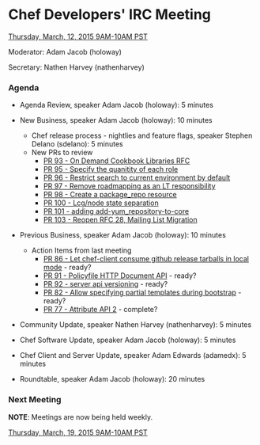 # Chef Developers' IRC Meeting

[Thursday, March, 12, 2015 9AM-10AM PST](http://www.timeanddate.com/worldclock/fixedtime.html?msg=%23chef-hacking+developers%27+meeting&iso=20150312T12&p1=419&ah=1)

Moderator:  Adam Jacob (holoway)

Secretary:  Nathen Harvey (nathenharvey)

### Agenda
* Agenda Review, speaker Adam Jacob (holoway): 5 minutes
* New Business, speaker Adam Jacob (holoway): 10 minutes
  * Chef release process - nightlies and feature flags, speaker Stephen Delano (sdelano): 5 minutes
  * New PRs to review
    * [PR 93 - On Demand Cookbook Libraries RFC](https://github.com/chef/chef-rfc/pull/93)
    * [PR 95 - Specify the quanitity of each role](https://github.com/chef/chef-rfc/pull/95)
    * [PR 96 - Restrict search to current environment by default](https://github.com/chef/chef-rfc/pull/96)
    * [PR 97 - Remove roadmapping as an LT responsibility](https://github.com/chef/chef-rfc/pull/97)
    * [PR 98 - Create a package_repo resource](https://github.com/chef/chef-rfc/pull/98)
    * [PR 100 - Lcg/node state separation](https://github.com/chef/chef-rfc/pull/100)
    * [PR 101 - adding add-yum_repository-to-core](https://github.com/chef/chef-rfc/pull/101)
    * [PR 103 - Reopen RFC 28, Mailing List Migration](https://github.com/chef/chef-rfc/pull/103)
* Previous Business, speaker Adam Jacob (holoway): 10 minutes
  * Action Items from last meeting
    * [PR 86 - Let chef-client consume github release tarballs in local mode](https://github.com/chef/chef-rfc/pull/86) - ready?
    * [PR 91 - Policyfile HTTP Document API](https://github.com/chef/chef-rfc/pull/91) - ready?
    * [PR 92 - server api versioning](https://github.com/chef/chef-rfc/pull/92) - ready?
    * [PR 82 - Allow specifying partial templates during bootstrap](https://github.com/opscode/chef-rfc/pull/82) - ready?
    * [PR 77 - Attribute API 2](https://github.com/chef/chef-rfc/pull/77) - complete?
  
* Community Update, speaker Nathen Harvey (nathenharvey): 5 minutes
* Chef Software Update, speaker Adam Jacob (holoway): 5 minutes
* Chef Client and Server Update, speaker Adam Edwards (adamedx): 5 minutes
* Roundtable, speaker Adam Jacob (holoway): 20 minutes

### Next Meeting

**NOTE**:  Meetings are now being held weekly.

[Thursday, March, 19, 2015 9AM-10AM PST](http://www.timeanddate.com/worldclock/fixedtime.html?msg=%23chef-hacking+developers%27+meeting&iso=20150319T12&p1=419&ah=1)